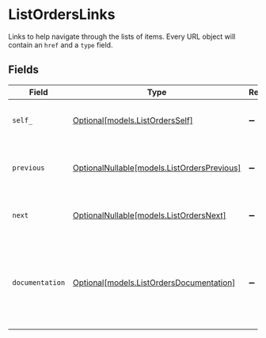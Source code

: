 # ListOrdersLinks

Links to help navigate through the lists of items. Every URL object will contain an `href` and a `type` field.


## Fields

| Field                                                                                      | Type                                                                                       | Required                                                                                   | Description                                                                                |
| ------------------------------------------------------------------------------------------ | ------------------------------------------------------------------------------------------ | ------------------------------------------------------------------------------------------ | ------------------------------------------------------------------------------------------ |
| `self_`                                                                                    | [Optional[models.ListOrdersSelf]](../models/listordersself.md)                             | :heavy_minus_sign:                                                                         | The URL to the current set of items.                                                       |
| `previous`                                                                                 | [OptionalNullable[models.ListOrdersPrevious]](../models/listordersprevious.md)             | :heavy_minus_sign:                                                                         | The previous set of items, if available.                                                   |
| `next`                                                                                     | [OptionalNullable[models.ListOrdersNext]](../models/listordersnext.md)                     | :heavy_minus_sign:                                                                         | The next set of items, if available.                                                       |
| `documentation`                                                                            | [Optional[models.ListOrdersDocumentation]](../models/listordersdocumentation.md)           | :heavy_minus_sign:                                                                         | In v2 endpoints, URLs are commonly represented as objects with an `href` and `type` field. |